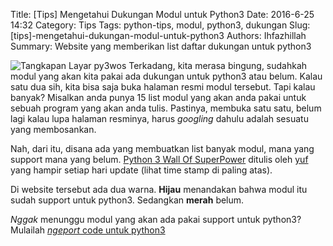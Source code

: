 Title: [Tips] Mengetahui Dukungan Modul untuk Python3
Date: 2016-6-25 14:32
Category: Tips
Tags: python-tips, modul, python3, dukungan
Slug: [tips]-mengetahui-dukungan-modul-untuk-python3
Authors: Ihfazhillah
Summary: Website yang memberikan list daftar dukungan untuk python3

![Tangkapan Layar py3wos]({static}images/python3_superpower.png)
Terkadang, kita merasa bingung, sudahkah modul yang akan kita pakai ada dukungan untuk python3 atau belum. Kalau satu dua sih, kita bisa saja buka halaman resmi modul tersebut. Tapi kalau banyak? Misalkan anda punya 15 list modul yang akan anda pakai untuk sebuah program yang akan anda tulis. Pastinya, membuka satu satu, belum lagi kalau lupa halaman resminya, harus *googling* dahulu adalah sesuatu yang membosankan.

Nah, dari itu, disana ada yang membuatkan list banyak modul, mana yang support mana yang belum. [Python 3 Wall Of SuperPower](http://python3wos.appspot.com/) ditulis oleh [yuf](http://uberpython.wordpress.com/) yang hampir setiap hari update (lihat time stamp di paling atas).

Di website tersebut ada dua warna. **Hijau** menandakan bahwa modul itu sudah support untuk python3. Sedangkan **merah** belum.

*Nggak* menunggu modul yang akan ada pakai support untuk python3? Mulailah [*ngeport* code untuk python3](http://wiki.python.org/moin/PortingToPy3k/)
